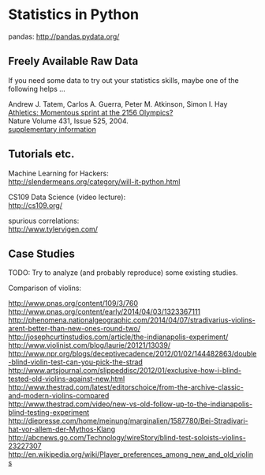 Statistics in Python
====================

pandas: http://pandas.pydata.org/

Freely Available Raw Data
-------------------------

If you need some data to try out your statistics skills, maybe one of the
following helps ...

Andrew J. Tatem, Carlos A. Guerra, Peter M. Atkinson, Simon I. Hay  
[Athletics:  Momentous sprint at the 2156 Olympics?](http://dx.doi.org/10.1038/431525a)  
Nature Volume 431, Issue 525, 2004.  
[supplementary information](http://www.nature.com/nature/journal/v431/n7008/suppinfo/431525a.html)

Tutorials etc.
--------------

Machine Learning for Hackers:  
http://slendermeans.org/category/will-it-python.html

CS109 Data Science (video lecture):  
http://cs109.org/

spurious correlations:  
http://www.tylervigen.com/

Case Studies
------------

TODO: Try to analyze (and probably reproduce) some existing studies.

Comparison of violins:

http://www.pnas.org/content/109/3/760  
http://www.pnas.org/content/early/2014/04/03/1323367111  
http://phenomena.nationalgeographic.com/2014/04/07/stradivarius-violins-arent-better-than-new-ones-round-two/  
http://josephcurtinstudios.com/article/the-indianapolis-experiment/  
http://www.violinist.com/blog/laurie/20121/13039/  
http://www.npr.org/blogs/deceptivecadence/2012/01/02/144482863/double-blind-violin-test-can-you-pick-the-strad  
http://www.artsjournal.com/slippeddisc/2012/01/exclusive-how-i-blind-tested-old-violins-against-new.html  
http://www.thestrad.com/latest/editorschoice/from-the-archive-classic-and-modern-violins-compared  
http://www.thestrad.com/video/new-vs-old-follow-up-to-the-indianapolis-blind-testing-experiment  
http://diepresse.com/home/meinung/marginalien/1587780/Bei-Stradivari-hat-vor-allem-der-Mythos-Klang  
http://abcnews.go.com/Technology/wireStory/blind-test-soloists-violins-23227307  
http://en.wikipedia.org/wiki/Player_preferences_among_new_and_old_violins

<!--
vim:textwidth=80
-->
